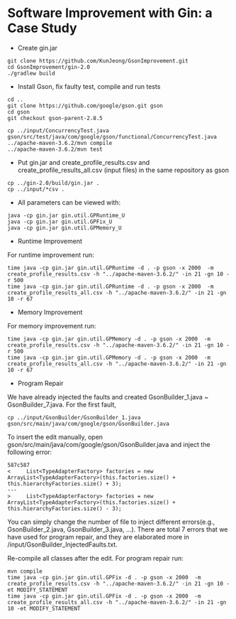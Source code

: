 # Software Improvement with Gin: a Case Study

* Create gin.jar
```
git clone https://github.com/KunJeong/GsonImprovement.git
cd GsonImprovement/gin-2.0
./gradlew build
```

* Install Gson, fix faulty test, compile and run tests
```
cd ..
git clone https://github.com/google/gson.git gson
cd gson
git checkout gson-parent-2.8.5

cp ../input/ConcurrencyTest.java gson/src/test/java/com/google/gson/functional/ConcurrencyTest.java
../apache-maven-3.6.2/mvn compile
../apache-maven-3.6.2/mvn test
```

* Put gin.jar and create\_profile\_results.csv and create\_profile\_results\_all.csv (input files) in the same repository as gson
```
cp ../gin-2.0/build/gin.jar .
cp ../input/*csv .
```

* All parameters can be viewed with:
```
java -cp gin.jar gin.util.GPRuntime_U
java -cp gin.jar gin.util.GPFix_U
java -cp gin.jar gin.util.GPMemory_U
```

* Runtime Improvement

 For runtime improvement run:
```
time java -cp gin.jar gin.util.GPRuntime -d . -p gson -x 2000  -m create_profile_results.csv -h "../apache-maven-3.6.2/" -in 21 -gn 10 -r 500 
time java -cp gin.jar gin.util.GPRuntime -d . -p gson -x 2000  -m create_profile_results_all.csv -h "../apache-maven-3.6.2/" -in 21 -gn 10 -r 67
```

* Memory Improvement

 For memory improvement run:
```
time java -cp gin.jar gin.util.GPMemory -d . -p gson -x 2000  -m create_profile_results.csv -h "../apache-maven-3.6.2/" -in 21 -gn 10 -r 500 
time java -cp gin.jar gin.util.GPMemory -d . -p gson -x 2000  -m create_profile_results_all.csv -h "../apache-maven-3.6.2/" -in 21 -gn 10 -r 67
```

* Program Repair

We have already injected the faults and created GsonBuilder_1.java ~ GsonBuilder_7.java.
For the first fault,
```
cp ../input/GsonBuilder/GsonBuilder_1.java gson/src/main/java/com/google/gson/GsonBuilder.java
```

To insert the edit manually, open gson/src/main/java/com/google/gson/GsonBuilder.java and inject the following error: 
```
587c587
<     List<TypeAdapterFactory> factories = new ArrayList<TypeAdapterFactory>(this.factories.size() + this.hierarchyFactories.size() + 3); 
---
>     List<TypeAdapterFactory> factories = new ArrayList<TypeAdapterFactory>(this.factories.size() + this.hierarchyFactories.size() - 3); 
```

You can simply change the number of file to inject different errors(e.g., GsonBuilder_2.java, GsonBuilder_3.java, ...). There are total 7 errors that we have used for program repair, and they are elaborated more in /input/GsonBuilder_InjectedFaults.txt.

Re-compile all classes after the edit. For program repair run:

```
mvn compile
time java -cp gin.jar gin.util.GPFix -d . -p gson -x 2000  -m create_profile_results.csv -h "../apache-maven-3.6.2/" -in 21 -gn 10 -et MODIFY_STATEMENT
time java -cp gin.jar gin.util.GPFix -d . -p gson -x 2000  -m create_profile_results_all.csv -h "../apache-maven-3.6.2/" -in 21 -gn 10 -et MODIFY_STATEMENT
```
